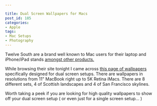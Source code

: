 ```yaml
---

title: Dual Screen Wallpapers for Macs
post_id: 185
categories: 
- Apple
tags:
- Mac Setups
- Photography
---
```


Twelve South are a brand well known to Mac users for their laptop and iPhone/iPad stands 
[amongst other products.](https://www.twelvesouth.com/products)

While browsing their site tonight I came across 
[this page of wallpapers](https://www.twelvesouth.com/wallpaper) specifically designed for dual screen setups. There are wallpapers in resolutions from 11" MacBook right up to 5K Retina iMacs. There are 8 different sets, 4 of Scottish landscapes and 4 of San Francisco skylines.

Worth taking a peek if you are looking for high quality wallpapers to show off your dual screen setup ( or even just for a single screen setup... )

 